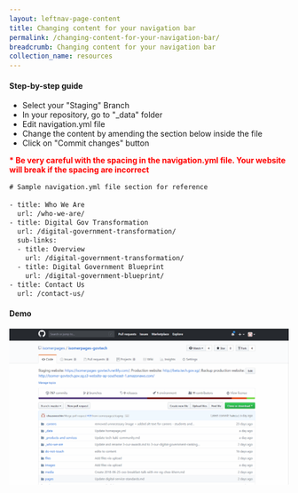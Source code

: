 ```yaml
---
layout: leftnav-page-content
title: Changing content for your navigation bar
permalink: /changing-content-for-your-navigation-bar/
breadcrumb: Changing content for your navigation bar
collection_name: resources
---
```


#### **Step-by-step guide**
* Select your "Staging" Branch
* In your repository, go to "_data" folder
* Edit navigation.yml file
* Change the content by amending the section below inside the file
* Click on "Commit changes" button

<font color="red"><b>* Be very careful with the spacing in the navigation.yml file. Your website will break if the spacing are incorrect</b></font>
```
# Sample navigation.yml file section for reference

- title: Who We Are
  url: /who-we-are/
- title: Digital Gov Transformation
  url: /digital-government-transformation/
  sub-links:
  - title: Overview
    url: /digital-government-transformation/
  - title: Digital Government Blueprint
    url: /digital-government-blueprint/
- title: Contact Us
  url: /contact-us/
```

#### **Demo**
![Changing Text for your Navigation Bar](/images/resources/changing-content-for-your-navigation-bar.gif)
